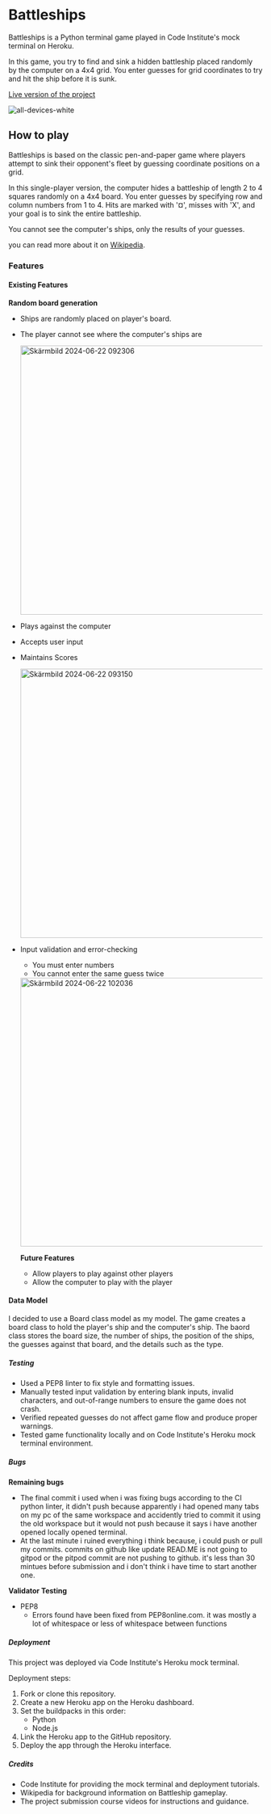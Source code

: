 # Battleships

Battleships is a Python terminal game played in Code Institute's mock terminal on Heroku.

In this game, you try to find and sink a hidden battleship placed randomly by the computer on a 4x4 grid. You enter guesses for grid coordinates to try and hit the ship before it is sunk.

[Live version of the project](https://battleshipss-33d29b297183.herokuapp.com/)

![all-devices-white](https://github.com/natnaelmehari27/battleship/assets/159337397/f38189d9-8544-46aa-a922-ce011ea9255d)

## How to play 

Battleships is based on the classic pen-and-paper game where players attempt to sink their opponent's fleet by guessing coordinate positions on a grid.

In this single-player version, the computer hides a battleship of length 2 to 4 squares randomly on a 4x4 board. You enter guesses by specifying row and column numbers from 1 to 4. Hits are marked with '¤', misses with 'X', and your goal is to sink the entire battleship.

You cannot see the computer's ships, only the results of your guesses.

you can read more about it on [Wikipedia](https://en.wikipedia.org/wiki/Battleship_(game)).


### Features 

#### Existing Features 

__Random board generation__
- Ships are randomly placed on player's board.
- The player cannot see where the computer's ships are

  <img width="533" alt="Skärmbild 2024-06-22 092306" src="https://github.com/natnaelmehari27/battleship/assets/159337397/acb7a725-a1b3-43fe-aea8-3abfa8ca0931">

- Plays against the computer
- Accepts user input
- Maintains Scores

  <img width="533" alt="Skärmbild 2024-06-22 093150" src="https://github.com/natnaelmehari27/battleship/assets/159337397/bbffa1b1-eb5c-4ae9-8ecb-1e77eb9f8c51">

- Input validation and error-checking
  - You must enter numbers
  - You cannot enter the same guess twice

  <img width="532" alt="Skärmbild 2024-06-22 102036" src="https://github.com/natnaelmehari27/battleship/assets/159337397/e982f3cb-c13c-42d2-bc7e-2b6fbc070ac6">

  __Future Features__
  - Allow players to play against other players
  - Allow the computer to play with the player

#### Data Model 

I decided to use a Board class model as my model. The game creates a board class to hold the player's ship and the computer's ship. The baord class stores the board size, the number of ships, the position of the ships, the guesses against that board, and the details such as the type.

##### Testing 

- Used a PEP8 linter to fix style and formatting issues.
- Manually tested input validation by entering blank inputs, invalid characters, and out-of-range numbers to ensure the game does not crash.
- Verified repeated guesses do not affect game flow and produce proper warnings.
- Tested game functionality locally and on Code Institute's Heroku mock terminal environment.
  
##### Bugs 

__Remaining bugs__
- The final commit i used when i was fixing bugs according to the CI python linter, it didn't push because apparently i had opened many tabs on my pc of the same workspace and accidently tried to commit it using the old workspace but it would not push because it says i have another opened locally opened terminal.
- At the last minute i ruined everything i think because, i could push or pull my commits. commits on github like update READ.ME is not going to gitpod or the pitpod commit are not pushing to github. it's less than 30 mintues before submission and i don't think i have time to start another one.

__Validator Testing__
- PEP8
  - Errors found have been fixed from PEP8online.com. it was mostly a lot of whitespace or less of whitespace between functions
 
##### Deployment

This project was deployed via Code Institute's Heroku mock terminal.

Deployment steps:

1. Fork or clone this repository.
2. Create a new Heroku app on the Heroku dashboard.
3. Set the buildpacks in this order:
   - Python
   - Node.js
4. Link the Heroku app to the GitHub repository.
5. Deploy the app through the Heroku interface.
   
##### Credits 
- Code Institute for providing the mock terminal and deployment tutorials.
- Wikipedia for background information on Battleship gameplay.
- The project submission course videos for instructions and guidance. 
  
  




